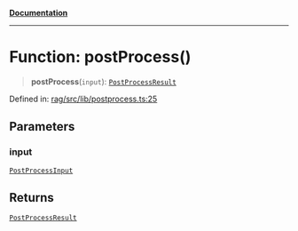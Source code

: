[**Documentation**](../../../README.md)

***

# Function: postProcess()

> **postProcess**(`input`): [`PostProcessResult`](../type-aliases/PostProcessResult.md)

Defined in: [rag/src/lib/postprocess.ts:25](https://github.com/ceponatia/roler/blob/3285898e6e20febeb11523af0dddefd8f892e902/packages/rag/src/lib/postprocess.ts#L25)

## Parameters

### input

[`PostProcessInput`](../type-aliases/PostProcessInput.md)

## Returns

[`PostProcessResult`](../type-aliases/PostProcessResult.md)
